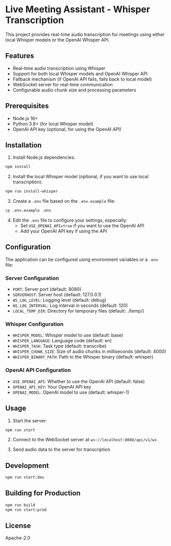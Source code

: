 # Live Meeting Assistant - Whisper Transcription

This project provides real-time audio transcription for meetings using either local Whisper models or the OpenAI Whisper API.

## Features

- Real-time audio transcription using Whisper
- Support for both local Whisper models and OpenAI Whisper API
- Fallback mechanism (if OpenAI API fails, falls back to local model)
- WebSocket server for real-time communication
- Configurable audio chunk size and processing parameters

## Prerequisites

- Node.js 16+
- Python 3.8+ (for local Whisper model)
- OpenAI API key (optional, for using the OpenAI API)

## Installation

1. Install Node.js dependencies:

```bash
npm install
```

2. Install the local Whisper model (optional, if you want to use local transcription):

```bash
npm run install-whisper
```

3. Create a `.env` file based on the `.env.example` file:

```bash
cp .env.example .env
```

4. Edit the `.env` file to configure your settings, especially:
   - Set `USE_OPENAI_API=true` if you want to use the OpenAI API
   - Add your OpenAI API key if using the API

## Configuration

The application can be configured using environment variables or a `.env` file:

### Server Configuration
- `PORT`: Server port (default: 8080)
- `SERVERHOST`: Server host (default: 127.0.0.1)
- `WS_LOG_LEVEL`: Logging level (default: debug)
- `WS_LOG_INTERVAL`: Log interval in seconds (default: 120)
- `LOCAL_TEMP_DIR`: Directory for temporary files (default: ./temp/)

### Whisper Configuration
- `WHISPER_MODEL`: Whisper model to use (default: base)
- `WHISPER_LANGUAGE`: Language code (default: en)
- `WHISPER_TASK`: Task type (default: transcribe)
- `WHISPER_CHUNK_SIZE`: Size of audio chunks in milliseconds (default: 4000)
- `WHISPER_BINARY_PATH`: Path to the Whisper binary (default: whisper)

### OpenAI API Configuration
- `USE_OPENAI_API`: Whether to use the OpenAI API (default: false)
- `OPENAI_API_KEY`: Your OpenAI API key
- `OPENAI_MODEL`: OpenAI model to use (default: whisper-1)

## Usage

1. Start the server:

```bash
npm run start
```

2. Connect to the WebSocket server at `ws://localhost:8080/api/v1/ws`

3. Send audio data to the server for transcription

## Development

```bash
npm run start:dev
```

## Building for Production

```bash
npm run build
npm run start:prod
```

## License

Apache-2.0
